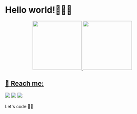 # Hello world!👩🏻‍💻 # 


<div>
<div align="center">
  <a href="https://github.com/nahrdmelo">
  <img height="160em" src="https://github-readme-stats.vercel.app/api?username=nataliarmelo&show_icons=true&theme=dracula&include_all_commits=true&count_private=true"/>
  <img height="160em" src="https://github-readme-stats.vercel.app/api/top-langs/?username=nataliarmelo&layout=compact&langs_count=7&theme=dracula"/>
</div>

 

## :love_letter: Reach me:
  
<div> 
  <a href="https://instagram.com/nataliarmelo_" target="_blank"><img src="https://img.shields.io/badge/-Instagram-%23E4405F?style=for-the-badge&logo=instagram&logoColor=white" target="_blank"></a>
  <a href = "mailto:nahrdmelo@gmail.com"><img src="https://img.shields.io/badge/-Gmail-%23333?style=for-the-badge&logo=gmail&logoColor=white" target="_blank"></a>
  <a href="https://www.linkedin.com/in/nataliarmelo/" target="_blank"><img src="https://img.shields.io/badge/-LinkedIn-%230077B5?style=for-the-badge&logo=linkedin&logoColor=white" target="_blank"></a> 
 
</div>

 <br>
Let's code 🚀👋

